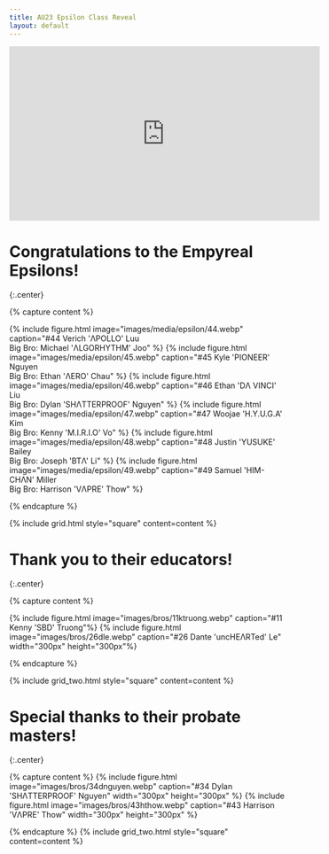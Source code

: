 ```yaml
---
title: AU23 Epsilon Class Reveal
layout: default
---
```


<iframe width="560" height="315" src="https://www.youtube.com/embed/-rXmneNalmk?si=_VrRwcfBsQW3z-TV" title="YouTube video player" frameborder="0" allow="accelerometer; autoplay; clipboard-write; encrypted-media; gyroscope; picture-in-picture; web-share" allowfullscreen></iframe>

# Congratulations to the Empyreal Epsilons!
{:.center}

{% capture content %}

{% include figure.html image="images/media/epsilon/44.webp" caption="#44 Verich 'ΛPOLLO' Luu <br> Big Bro: Michael 'ΛLGORHYTHM' Joo" %}
{% include figure.html image="images/media/epsilon/45.webp" caption="#45 Kyle 'PIONEER' Nguyen <br> Big Bro: Ethan 'ΛERO' Chau" %}
{% include figure.html image="images/media/epsilon/46.webp" caption="#46 Ethan 'DΛ VINCI' Liu <br> Big Bro: Dylan 'SHΛTTERPROOF' Nguyen" %}
{% include figure.html image="images/media/epsilon/47.webp" caption="#47 Woojae 'H.Y.U.G.A' Kim <br> Big Bro: Kenny 'M.I.R.I.O' Vo" %}
{% include figure.html image="images/media/epsilon/48.webp" caption="#48 Justin 'YUSUKE' Bailey <br> Big Bro: Joseph 'BTΛ' Li" %}
{% include figure.html image="images/media/epsilon/49.webp" caption="#49 Samuel 'HIM-CHΛN' Miller <br> Big Bro: Harrison 'VΛPRE' Thow" %}

{% endcapture %}

{% include grid.html style="square" content=content %}

# Thank you to their educators!
{:.center}

{% capture content %}

{% include figure.html image="images/bros/11ktruong.webp" caption="#11 Kenny 'SBD' Truong"%}
{% include figure.html image="images/bros/26dle.webp" caption="#26 Dante 'uncHEΛRTed' Le" width="300px" height="300px"%}

{% endcapture %}

{% include grid_two.html style="square" content=content %}

# Special thanks to their probate masters!
{:.center}

{% capture content %}
{% include figure.html image="images/bros/34dnguyen.webp" caption="#34 Dylan 'SHΛTTERPROOF' Nguyen" width="300px" height="300px" %}
{% include figure.html image="images/bros/43hthow.webp" caption="#43 Harrison 'VΛPRE' Thow"  width="300px" height="300px" %}

{% endcapture %}
{% include grid_two.html style="square" content=content %}
